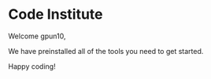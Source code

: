 # Code Institute

Welcome gpun10,

We have preinstalled all of the tools you need to get started.

Happy coding!